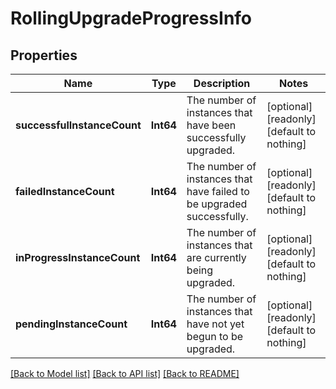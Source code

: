 # RollingUpgradeProgressInfo


## Properties
Name | Type | Description | Notes
------------ | ------------- | ------------- | -------------
**successfulInstanceCount** | **Int64** | The number of instances that have been successfully upgraded. | [optional] [readonly] [default to nothing]
**failedInstanceCount** | **Int64** | The number of instances that have failed to be upgraded successfully. | [optional] [readonly] [default to nothing]
**inProgressInstanceCount** | **Int64** | The number of instances that are currently being upgraded. | [optional] [readonly] [default to nothing]
**pendingInstanceCount** | **Int64** | The number of instances that have not yet begun to be upgraded. | [optional] [readonly] [default to nothing]


[[Back to Model list]](../README.md#models) [[Back to API list]](../README.md#api-endpoints) [[Back to README]](../README.md)


